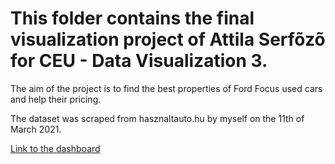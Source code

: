 ﻿# This folder contains the final visualization project of Attila Serfõzõ for CEU - Data Visualization 3.

The aim of the project is to find the best properties of Ford Focus used cars and help their pricing.

The dataset was scraped from hasznaltauto.hu by myself on the 11th of March 2021.

[Link to the dashboard](https://public.tableau.com/profile/attila.serfozo#!/vizhome/AS_Ford_Focus_Used_Cars/Distribution-Dashboard)